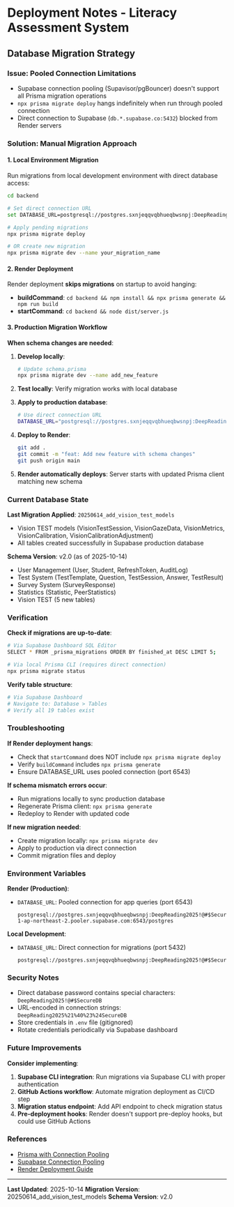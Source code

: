 # Deployment Notes - Literacy Assessment System

## Database Migration Strategy

### Issue: Pooled Connection Limitations
- Supabase connection pooling (Supavisor/pgBouncer) doesn't support all Prisma migration operations
- `npx prisma migrate deploy` hangs indefinitely when run through pooled connection
- Direct connection to Supabase (`db.*.supabase.co:5432`) blocked from Render servers

### Solution: Manual Migration Approach

#### 1. Local Environment Migration
Run migrations from local development environment with direct database access:

```bash
cd backend

# Set direct connection URL
set DATABASE_URL=postgresql://postgres.sxnjeqqvqbhueqbwsnpj:DeepReading2025!@#$SecureDB@db.sxnjeqqvqbhueqbwsnpj.supabase.co:5432/postgres

# Apply pending migrations
npx prisma migrate deploy

# OR create new migration
npx prisma migrate dev --name your_migration_name
```

#### 2. Render Deployment
Render deployment **skips migrations** on startup to avoid hanging:
- **buildCommand**: `cd backend && npm install && npx prisma generate && npm run build`
- **startCommand**: `cd backend && node dist/server.js`

#### 3. Production Migration Workflow

**When schema changes are needed**:

1. **Develop locally**:
   ```bash
   # Update schema.prisma
   npx prisma migrate dev --name add_new_feature
   ```

2. **Test locally**: Verify migration works with local database

3. **Apply to production database**:
   ```bash
   # Use direct connection URL
   DATABASE_URL="postgresql://postgres.sxnjeqqvqbhueqbwsnpj:DeepReading2025!@#$SecureDB@db.sxnjeqqvqbhueqbwsnpj.supabase.co:5432/postgres" npx prisma migrate deploy
   ```

4. **Deploy to Render**:
   ```bash
   git add .
   git commit -m "feat: Add new feature with schema changes"
   git push origin main
   ```

5. **Render automatically deploys**: Server starts with updated Prisma client matching new schema

### Current Database State

**Last Migration Applied**: `20250614_add_vision_test_models`
- Vision TEST models (VisionTestSession, VisionGazeData, VisionMetrics, VisionCalibration, VisionCalibrationAdjustment)
- All tables created successfully in Supabase production database

**Schema Version**: v2.0 (as of 2025-10-14)
- User Management (User, Student, RefreshToken, AuditLog)
- Test System (TestTemplate, Question, TestSession, Answer, TestResult)
- Survey System (SurveyResponse)
- Statistics (Statistic, PeerStatistics)
- Vision TEST (5 new tables)

### Verification

**Check if migrations are up-to-date**:
```bash
# Via Supabase Dashboard SQL Editor
SELECT * FROM _prisma_migrations ORDER BY finished_at DESC LIMIT 5;

# Via local Prisma CLI (requires direct connection)
npx prisma migrate status
```

**Verify table structure**:
```bash
# Via Supabase Dashboard
# Navigate to: Database > Tables
# Verify all 19 tables exist
```

### Troubleshooting

**If Render deployment hangs**:
- Check that `startCommand` does NOT include `npx prisma migrate deploy`
- Verify `buildCommand` includes `npx prisma generate`
- Ensure DATABASE_URL uses pooled connection (port 6543)

**If schema mismatch errors occur**:
- Run migrations locally to sync production database
- Regenerate Prisma client: `npx prisma generate`
- Redeploy to Render with updated code

**If new migration needed**:
- Create migration locally: `npx prisma migrate dev`
- Apply to production via direct connection
- Commit migration files and deploy

### Environment Variables

**Render (Production)**:
- `DATABASE_URL`: Pooled connection for app queries (port 6543)
  ```
  postgresql://postgres.sxnjeqqvqbhueqbwsnpj:DeepReading2025!@#$SecureDB@aws-1-ap-northeast-2.pooler.supabase.com:6543/postgres
  ```

**Local Development**:
- `DATABASE_URL`: Direct connection for migrations (port 5432)
  ```
  postgresql://postgres.sxnjeqqvqbhueqbwsnpj:DeepReading2025!@#$SecureDB@db.sxnjeqqvqbhueqbwsnpj.supabase.co:5432/postgres
  ```

### Security Notes

- Direct database password contains special characters: `DeepReading2025!@#$SecureDB`
- URL-encoded in connection strings: `DeepReading2025%21%40%23%24SecureDB`
- Store credentials in `.env` file (gitignored)
- Rotate credentials periodically via Supabase dashboard

### Future Improvements

**Consider implementing**:
1. **Supabase CLI integration**: Run migrations via Supabase CLI with proper authentication
2. **GitHub Actions workflow**: Automate migration deployment as CI/CD step
3. **Migration status endpoint**: Add API endpoint to check migration status
4. **Pre-deployment hooks**: Render doesn't support pre-deploy hooks, but could use GitHub Actions

### References

- [Prisma with Connection Pooling](https://www.prisma.io/docs/guides/performance-and-optimization/connection-management#pgbouncer)
- [Supabase Connection Pooling](https://supabase.com/docs/guides/database/connection-pooling)
- [Render Deployment Guide](https://render.com/docs/deploy-node-express-app)

---

**Last Updated**: 2025-10-14
**Migration Version**: 20250614_add_vision_test_models
**Schema Version**: v2.0
